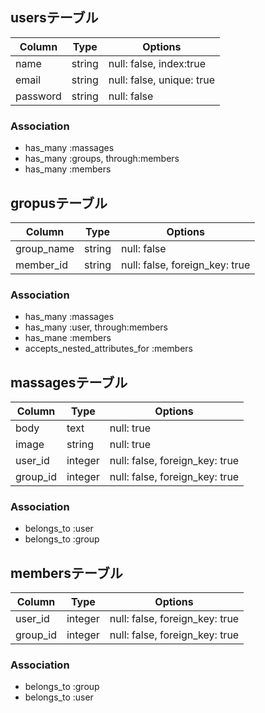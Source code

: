 ## usersテーブル

|Column|Type|Options|
|------|----|-------|
|name|string|null: false, index:true|
|email|string|null: false, unique: true|
|password|string|null: false|

### Association
- has_many :massages
- has_many :groups, through:members
- has_many :members

## gropusテーブル

|Column|Type|Options|
|------|----|-------|
|group_name|string|null: false|
|member_id|string|null: false, foreign_key: true|

### Association
- has_many :massages
- has_many :user, through:members
- has_mane :members
- accepts_nested_attributes_for :members

## massagesテーブル

|Column|Type|Options|
|------|----|-------|
|body|text|null: true|
|image|string|null: true|
|user_id|integer|null: false, foreign_key: true|
|group_id|integer|null: false, foreign_key: true|

### Association
- belongs_to :user
- belongs_to :group

## membersテーブル

|Column|Type|Options|
|------|----|-------|
|user_id|integer|null: false, foreign_key: true|
|group_id|integer|null: false, foreign_key: true|

### Association
- belongs_to :group
- belongs_to :user

